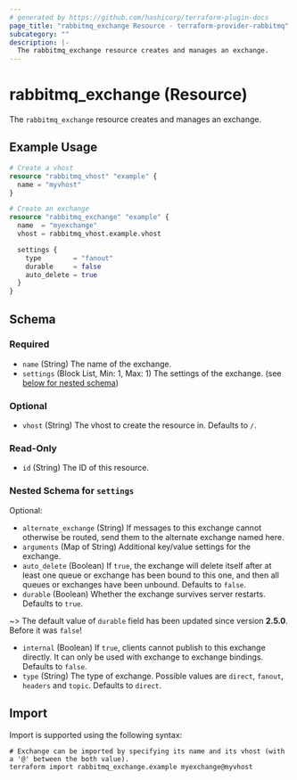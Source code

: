 ```yaml
---
# generated by https://github.com/hashicorp/terraform-plugin-docs
page_title: "rabbitmq_exchange Resource - terraform-provider-rabbitmq"
subcategory: ""
description: |-
  The rabbitmq_exchange resource creates and manages an exchange.
---
```


# rabbitmq_exchange (Resource)

The `rabbitmq_exchange` resource creates and manages an exchange.

## Example Usage

```terraform
# Create a vhost
resource "rabbitmq_vhost" "example" {
  name = "myvhost"
}

# Create an exchange
resource "rabbitmq_exchange" "example" {
  name  = "myexchange"
  vhost = rabbitmq_vhost.example.vhost

  settings {
    type        = "fanout"
    durable     = false
    auto_delete = true
  }
}
```

<!-- schema generated by tfplugindocs -->
## Schema

### Required

- `name` (String) The name of the exchange.
- `settings` (Block List, Min: 1, Max: 1) The settings of the exchange. (see [below for nested schema](#nestedblock--settings))

### Optional

- `vhost` (String) The vhost to create the resource in. Defaults to `/`.

### Read-Only

- `id` (String) The ID of this resource.

<a id="nestedblock--settings"></a>
### Nested Schema for `settings`

Optional:

- `alternate_exchange` (String) If messages to this exchange cannot otherwise be routed, send them to the alternate exchange named here.
- `arguments` (Map of String) Additional key/value settings for the exchange.
- `auto_delete` (Boolean) If `true`, the exchange will delete itself after at least one queue or exchange has been bound to this one, and then all queues or exchanges have been unbound. Defaults to `false`.
- `durable` (Boolean) Whether the exchange survives server restarts. Defaults to `true`.
  
~> The default value of `durable` field has been updated since version **2.5.0**. Before it was `false`!

- `internal` (Boolean) If `true`, clients cannot publish to this exchange directly. It can only be used with exchange to exchange bindings. Defaults to `false`.
- `type` (String) The type of exchange. Possible values are `direct`, `fanout`, `headers` and `topic`. Defaults to `direct`.

## Import

Import is supported using the following syntax:

```shell
# Exchange can be imported by specifying its name and its vhost (with a '@' between the both value).
terraform import rabbitmq_exchange.example myexchange@myvhost
```
